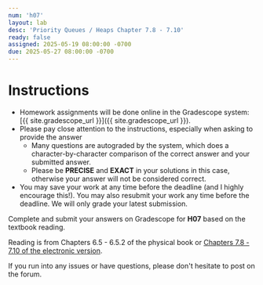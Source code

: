 ```yaml
---
num: 'h07'
layout: lab
desc: 'Priority Queues / Heaps Chapter 7.8 - 7.10'
ready: false
assigned: 2025-05-19 08:00:00 -0700
due: 2025-05-27 08:00:00 -0700
---
```


# Instructions

- Homework assignments will be done online in the Gradescope system: [{{ site.gradescope_url }}]({{ site.gradescope_url }}).
- Please pay close attention to the instructions, especially when asking to provide the answer
  - Many questions are autograded by the system, which does a character-by-character comparison of the correct answer and your submitted answer.
  - Please be **PRECISE** and **EXACT** in your solutions in this case, otherwise your answer will not be considered correct.
- You may save your work at any time before the deadline (and I highly encourage this!). You may also resubmit your work any time before the deadline. We will only grade your latest submission.

Complete and submit your answers on Gradescope for **H07** based on the textbook reading.

Reading is from Chapters 6.5 - 6.5.2 of the physical book or [Chapters 7.8 - 7.10 of the electronic version](https://runestone.academy/ns/books/published/pythonds/index.html).

If you run into any issues or have questions, please don't hesitate to post on the forum.
